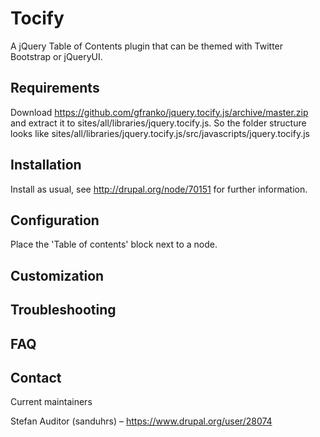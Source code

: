 Tocify
======

A jQuery Table of Contents plugin that can be themed with Twitter Bootstrap or
jQueryUI.

Requirements
------------

Download https://github.com/gfranko/jquery.tocify.js/archive/master.zip and
extract it to sites/all/libraries/jquery.tocify.js. So the folder structure
looks like sites/all/libraries/jquery.tocify.js/src/javascripts/jquery.tocify.js

Installation
------------

Install as usual, see http://drupal.org/node/70151 for further information.

Configuration
-------------

Place the 'Table of contents' block next to a node.

Customization
-------------

Troubleshooting
---------------

FAQ
---

Contact
-------

Current maintainers

  Stefan Auditor (sanduhrs) – https://www.drupal.org/user/28074
